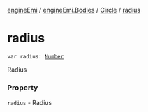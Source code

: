 [engineEmi](../../index.md) / [engineEmi.Bodies](../index.md) / [Circle](index.md) / [radius](./radius.md)

# radius

`var radius: `[`Number`](https://kotlinlang.org/api/latest/jvm/stdlib/kotlin/-number/index.html)

Radius

### Property

`radius` - Radius